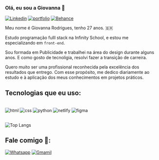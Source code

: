 ### Olá, eu sou a Giovanna 🤙

[![Linkedin](https://img.shields.io/badge/LinkedIn-0077B5?style=for-the-badge&logo=linkedin&logoColor=white)](https://www.linkedin.com/in/giovanna-rodrigues1/)
[![portfolio](https://img.shields.io/badge/my_portfolio-000?style=for-the-badge&logo=ko-fi&logoColor=white)](https://gtarafdar.com/)
[![Behance](https://img.shields.io/badge/-Behance-blue?style=for-the-badge&logo=behance&logoColor=white)](https://www.behance.net/giovannarodrigues1)

<!-- ![Giovanna's GitHub stats](https://github-readme-stats.vercel.app/api?username=giovannamwt&show_icons=true&theme=radical) -->

Meu nome é Giovanna Rodrigues, tenho 27 anos. 🇧🇷

Estudo programação fulll stack na Infinity School, e estou me especializando em `front-end`.

Sou formada em Publicidade e trabalhei na área do design durante alguns anos. E como gosto de tecnoligia, resolvi fazer a transição de carreira.

Quero muito ser uma profissional reconhecida pela excelência dos resultados que entrego. Com esse propósito, me dedico diariamente ao estudo e à aplicação dos meus conhecimentos em projetos práticos.



## Tecnologias que eu uso:

<div style="display: inline-block;"><br/>
        <img align="center" src="https://img.shields.io/badge/HTML5-E34F26?style=for-the-badge&logo=html5&logoColor=white" alt="html">
        <img align="center" src="https://img.shields.io/badge/CSS3-1572B6?style=for-the-badge&logo=css3&logoColor=white" alt="css">
        <img align="center" src="https://img.shields.io/badge/Python-14354C?style=for-the-badge&logo=python&logoColor=white" alt="python">
        <!-- <img align="center" src="https://img.shields.io/badge/JavaScript-F7DF1E?style=for-the-badge&logo=javascript&logoColor=black" alt="javascript"> -->
        <img align="center" src="https://img.shields.io/badge/Netlify-00C7B7?style=for-the-badge&logo=netlify&logoColor=white" alt="netlify">
        <img align="center" src="https://img.shields.io/badge/Figma-F24E1E?style=for-the-badge&logo=figma&logoColor=white" alt="figma">
        <br/><br/>
</div>

![Top Langs](https://github-readme-stats.vercel.app/api/top-langs/?username=giovannamwt&layout=compact)

## Fale comigo 🥹:

[![Whatsapp](https://img.shields.io/badge/WhatsApp-25D366?style=for-the-badge&logo=whatsapp&logoColor=white)](https://www.linkedin.com/in/giovanna-rodrigues1/)
[![Gmamil](https://img.shields.io/badge/Gmail-D14836?style=for-the-badge&logo=gmail&logoColor=white)](https://www.linkedin.com/in/giovanna-rodrigues1/)


